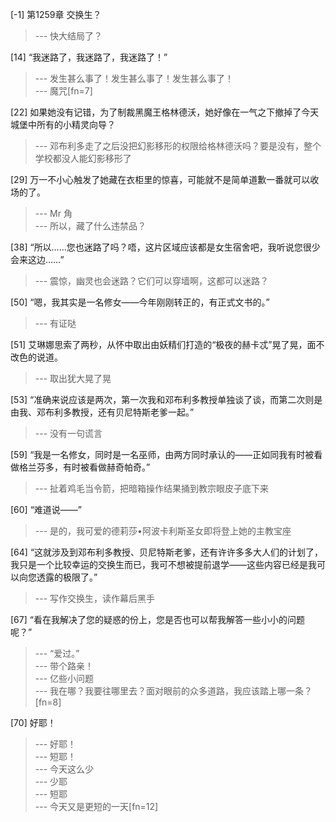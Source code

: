 
[-1] 第1259章 交换生？
>--- 快大结局了？<br>

[14] “我迷路了，我迷路了，我迷路了！”
>--- 发生甚么事了！发生甚么事了！发生甚么事了！<br>
>--- 魔咒[fn=7]<br>

[22] 如果她没有记错，为了制裁黑魔王格林德沃，她好像在一气之下撤掉了今天城堡中所有的小精灵向导？
>--- 邓布利多走了之后没把幻影移形的权限给格林德沃吗？要是没有，整个学校都没人能幻影移形了<br>

[29] 万一不小心触发了她藏在衣柜里的惊喜，可能就不是简单道歉一番就可以收场的了。
>--- Mr 角<br>
>--- 所以，藏了什么违禁品？<br>

[38] “所以……您也迷路了吗？唔，这片区域应该都是女生宿舍吧，我听说您很少会来这边……”
>--- 震惊，幽灵也会迷路？它们可以穿墙啊，这都可以迷路？<br>

[50] “嗯，我其实是一名修女——今年刚刚转正的，有正式文书的。”
>--- 有证哒<br>

[51] 艾琳娜思索了两秒，从怀中取出由妖精们打造的“极夜的赫卡忒”晃了晃，面不改色的说道。
>--- 取出犹大晃了晃<br>

[53] “准确来说应该是两次，第一次我和邓布利多教授单独谈了谈，而第二次则是由我、邓布利多教授，还有贝尼特斯老爹一起。”
>--- 没有一句谎言<br>

[59] “我是一名修女，同时是一名巫师，由两方同时承认的——正如同我有时被看做格兰芬多，有时被看做赫奇帕奇。”
>--- 扯着鸡毛当令箭，把暗箱操作结果捅到教宗眼皮子底下来<br>

[60] “难道说——”
>--- 是的，我可爱的德莉莎•阿波卡利斯圣女即将登上她的主教宝座<br>

[64] “这就涉及到邓布利多教授、贝尼特斯老爹，还有许许多多大人们的计划了，我只是一个比较幸运的交换生而已，我可不想被提前退学——这些内容已经是我可以向您透露的极限了。”
>--- 写作交换生，读作幕后黑手<br>

[67] “看在我解决了您的疑惑的份上，您是否也可以帮我解答一些小小的问题呢？”
>--- “爱过。”<br>
>--- 带个路亲！<br>
>--- 亿些小问题<br>
>--- 我在哪？我要往哪里去？面对眼前的众多道路，我应该踏上哪一条？[fn=8]<br>

[70] 好耶！
>--- 好耶！<br>
>--- 短耶！<br>
>--- 今天这么少<br>
>--- 少耶<br>
>--- 短耶<br>
>--- 今天又是更短的一天[fn=12]<br>
